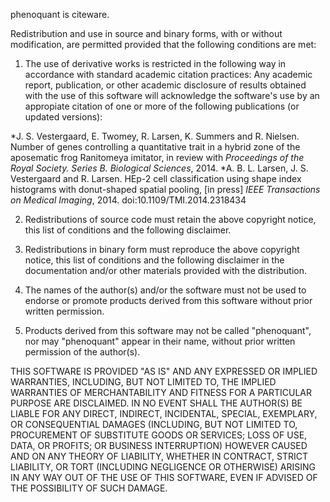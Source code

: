 phenoquant is citeware.

Redistribution and use in source and binary forms, with or without modification, are permitted provided that the following conditions are met:

1. The use of derivative works is restricted in the following way in accordance with standard academic citation practices:
Any academic report, publication, or other academic disclosure of results obtained with the use of this software will acknowledge the software's use by an appropiate citation of one or more of the following publications (or updated versions):

*J. S. Vestergaard, E. Twomey, R. Larsen, K. Summers and R. Nielsen. Number of genes controlling a quantitative trait in a hybrid zone  of the aposematic frog Ranitomeya imitator, in review with _Proceedings of the Royal Society. Series  B. Biological Sciences_, 2014. 
*A. B. L. Larsen, J. S. Vestergaard and R. Larsen. HEp-2 cell classification using shape index histograms with donut-shaped spatial pooling, [in press] _IEEE Transactions on Medical Imaging_, 2014. doi:10.1109/TMI.2014.2318434

2. Redistributions of source code must retain the above copyright notice, this list of conditions and the following disclaimer.

3. Redistributions in binary form must reproduce the above copyright notice, this list of conditions and the following disclaimer in the documentation and/or other materials provided with the distribution.

4. The names of the author(s) and/or the software must not be used to endorse or promote products derived from this software without prior written permission.

5. Products derived from this software may not be called "phenoquant", nor may "phenoquant" appear in their name, without prior written permission of the author(s).

THIS SOFTWARE IS PROVIDED "AS IS" AND ANY EXPRESSED OR IMPLIED WARRANTIES, INCLUDING, BUT NOT LIMITED TO, THE IMPLIED WARRANTIES OF MERCHANTABILITY AND FITNESS FOR A PARTICULAR PURPOSE ARE DISCLAIMED. IN NO EVENT SHALL THE AUTHOR(S) BE LIABLE FOR ANY DIRECT, INDIRECT, INCIDENTAL, SPECIAL, EXEMPLARY, OR CONSEQUENTIAL DAMAGES (INCLUDING, BUT NOT LIMITED TO, PROCUREMENT OF SUBSTITUTE GOODS OR SERVICES; LOSS OF USE, DATA, OR PROFITS; OR BUSINESS INTERRUPTION) HOWEVER CAUSED AND ON ANY THEORY OF LIABILITY, WHETHER IN CONTRACT, STRICT LIABILITY, OR TORT (INCLUDING NEGLIGENCE OR OTHERWISE) ARISING IN ANY WAY OUT OF THE USE OF THIS SOFTWARE, EVEN IF ADVISED OF THE POSSIBILITY OF SUCH DAMAGE.